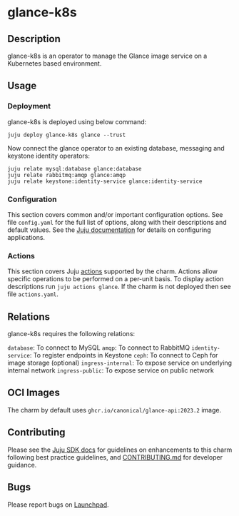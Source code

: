 # glance-k8s

## Description 

glance-k8s is an operator to manage the Glance image service on a
Kubernetes based environment.

## Usage

### Deployment

glance-k8s is deployed using below command:

    juju deploy glance-k8s glance --trust

Now connect the glance operator to an existing database,
messaging and keystone identity operators:

    juju relate mysql:database glance:database
    juju relate rabbitmq:amqp glance:amqp
    juju relate keystone:identity-service glance:identity-service

### Configuration

This section covers common and/or important configuration options. See file
`config.yaml` for the full list of options, along with their descriptions and
default values. See the [Juju documentation][juju-docs-config-apps] for details
on configuring applications.

### Actions

This section covers Juju [actions][juju-docs-actions] supported by the charm.
Actions allow specific operations to be performed on a per-unit basis. To
display action descriptions run `juju actions glance`. If the charm is not
deployed then see file `actions.yaml`.

## Relations

glance-k8s requires the following relations:

`database`: To connect to MySQL
`amqp`: To connect to RabbitMQ
`identity-service`: To register endpoints in Keystone
`ceph`: To connect to Ceph for image storage (optional)
`ingress-internal`: To expose service on underlying internal network
`ingress-public`: To expose service on public network

## OCI Images

The charm by default uses `ghcr.io/canonical/glance-api:2023.2` image.

## Contributing

Please see the [Juju SDK docs](https://juju.is/docs/sdk) for guidelines
on enhancements to this charm following best practice guidelines, and
[CONTRIBUTING.md](contributors-guide) for developer guidance.

## Bugs

Please report bugs on [Launchpad][lp-bugs-charm-glance-k8s].

<!-- LINKS -->

[contributors-guide]: https://opendev.org/openstack/charm-glance-k8s/src/branch/main/CONTRIBUTING.md
[juju-docs-actions]: https://jaas.ai/docs/actions
[juju-docs-config-apps]: https://juju.is/docs/configuring-applications
[lp-bugs-charm-glance-k8s]: https://bugs.launchpad.net/charm-glance-k8s/+filebug
